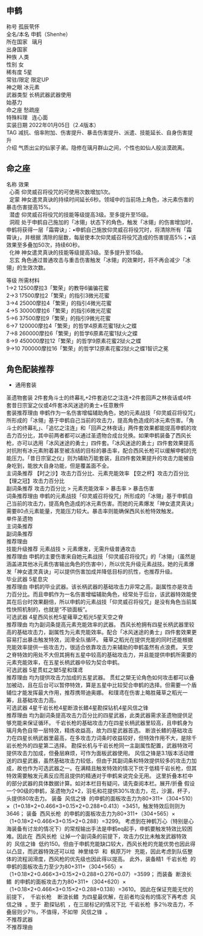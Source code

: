 申鹤
--

  
称号 孤辰茕怀  
全名/本名 申鹤（Shenhe）  
所在国家   璃月    
出身国家  
种族 人类  
性别 女  
稀有度 5星  
常驻/限定 限定UP  
神之眼 冰元素  
武器类型 长柄武器武器使用  
始基力  
命之座 愁疏座  
特殊料理   连心面    
实装日期 2022年01月05日（2.4版本）  
TAG 减抗、倍率附加、伤害提升、暴击伤害提升、派遣、技能延长、自身伤害提升  
介绍 气质出尘的仙家子弟。隐修在璃月群山之间，个性也如仙人般淡漠疏离。

  

  

  

命之座
---

  
名称 效果  
  心斋 仰灵威召将役咒的可使用次数增加1次。  
  定蒙 神女遣灵真诀的持续时间延长6秒。领域中的当前场上角色，冰元素伤害的暴击伤害提高15%。  
  潜虚 仰灵威召将役咒的技能等级提高3级。至多提升至15级。  
  洞观 处于申鹤自己施加的「冰翎」状态下的角色，触发「冰翎」的伤害增加时，申鹤将获得一层「霜霄诀」：•申鹤自己施放仰灵威召将役咒时，将清除所有「霜霄诀」，并根据 清除的层数，每层使本次仰灵威召将役咒造成的伤害提高5%；•该效果至多叠加50次，持续60秒。  
  化神 神女遣灵真诀的技能等级提高3级。至多提升至15级。  
  忘玄 角色通过普通攻击与重击伤害触发「冰翎」的效果时，将不再会减少「冰翎」的生效次数。

  

  
等级 所需材料  
1→2 12500摩拉3「繁荣」的教导6骗骗花蜜  
2→3 17500摩拉2「繁荣」的指引3微光花蜜  
3→4 25000摩拉4「繁荣」的指引4微光花蜜  
4→5 30000摩拉6「繁荣」的指引6微光花蜜  
5→6 37500摩拉9「繁荣」的指引9微光花蜜  
6→7 120000摩拉4「繁荣」的哲学4原素花蜜1狱火之蝶  
7→8 260000摩拉6「繁荣」的哲学6原素花蜜1狱火之蝶  
8→9 450000摩拉12「繁荣」的哲学9原素花蜜2狱火之蝶  
9→10 700000摩拉16「繁荣」的哲学12原素花蜜2狱火之蝶1智识之冕

角色配装推荐
------

*   通用套装

  
圣遗物套装 2件套角斗士的终幕礼+2件套追忆之注连+2件套回声之林夜话或4件套昔日宗室之仪或4件套冰风迷途的勇士+任意散件  
套装推荐理由 申鹤作为一名伤害增幅辅助角色，她的元素战技「仰灵威召将役咒」所形成的「冰翎」基于申鹤自己当前的攻击力，提高角色造成的冰元素伤害。「角斗士的终幕礼」、「追忆之注连」和「回声之林夜话」两件套效果都能提高申鹤的攻击力百分比，其中前两者都可以通过圣遗物合成台兑换。如果申鹤装备了西风长枪，亦可以选用「冰风迷途的勇士」四件套。「冰风迷途的勇士」四件套效果提高对抗附有冰元素附着甚至被冻结的目标的暴击率，配合西风长枪可以缓解申鹤的充能压力。「昔日宗室之仪」则为辅助万能套装，且四件套效果提升的攻击力能被自身吃到，能放大自身功能，但是覆盖面不全。  
主词条推荐 【时之沙】攻击力百分比、元素充能效率 【空之杯】攻击力百分比 【理之冠】攻击力百分比  
副词条推荐 攻击力百分比 > 元素充能效率 > 暴击率 > 暴击伤害  
词条推荐理由 申鹤的元素战技「仰灵威召将役咒」所形成的「冰翎」基于申鹤自己当前的攻击力，提高角色造成的冰元素伤害。而她的元素爆发「神女遣灵真诀」需要80点元素能量，充能压力较大。暴击率则能确保西风长枪特效触发。  
单件圣遗物  
主词条推荐  
副词条推荐  
推荐理由  
技能升级推荐 元素战技 > 元素爆发，无需升级普通攻击  
推荐理由 申鹤的主要伤害来自她元素战技「仰灵威召将役咒」的「冰翎」（虽然是涵盖进其他冰元素伤害输出角色的伤害中），所以优先升级元素战技。她的元素爆发「神女遣灵真诀」可以提供伤害加成并降低目标的抗性，也推荐升级。  
毕业武器 5星息灾  
推荐理由 申鹤的毕业武器。该长柄武器的基础攻击力非常之高，副属性亦是攻击力百分比。而且申鹤作为一名伤害增幅辅助角色，经常处于后台，该武器特效能使其在后台时效果翻倍，所以申鹤的元素战技「仰灵威召将役咒」是没有角色当前属性快照机制的，也就是“不锁面板”。  
可选武器 4星西风长枪5星薙草之稻光5星天空之脊  
推荐理由 均为副词条提高元素充能效率的武器。 西风长枪拥有四星长柄武器里较高的基础攻击力，副属性为元素充能效率。配合「冰风迷途的勇士」四件套效果更容易打出暴击触发特效，润滑全队循环。 薙草之稻光在提供充能的同时还能根据充能效率提供一些攻击力，很适合依靠攻击力来辅助的申鹤虽然有点浪费。 天空之脊特效的用处不大但其拥有五星中较高的基础攻击力，并且能提供申鹤所需要的元素充能效率，在五星长柄武器中较为契合申鹤。  
可选武器 5星贯虹之槊5星和璞鸢  
推荐理由 均为提供攻击力加成的五星武器。 贯虹之槊无论角色如何攻击都可以叠加被动，且在后台可以暂停特效，算是五星中比较契合申鹤的选择。但需要一个盾辅位才能发挥最大作用，推荐携带迪奥娜。 和璞鸢在伤害上略胜薙草之稻光一筹，且基础攻击力高。  
可选武器 4星千岩长枪4星断浪长鳍4星勘探钻机4星风信之锋  
推荐理由 均为副词条提高攻击力百分比的四星武器，此类武器需求圣遗物提供足够充能来保证循环。 千岩长枪的基础攻击力在四星长柄武器里较高，且申鹤身为璃月角色自带一层特效，精炼收益高，故为四星武器首选。 断浪长鳍的基础攻击力在四星长柄武器里最高，在多攻击力词条时收益较好，但特效作用不大，是除千岩长枪外的四星第二选择。 勘探长机与千岩长枪同一主副属性配置，武器特效可提供攻击力加成，但叠层麻烦，可作为面板武器使用。 风信之锋是3.1版本活动赠送的四星武器，虽然基础攻击力较低，但由于其副词条和特效提供较多的攻击力加成，故也作为可选武器之一。在满精且触发特效的情况下优于低精千岩长枪，但其特效需要触发元素反应而且提供的精通对于申鹤来说完全无用。 这里折叠本栏中的部分武器的具体数据计算。如对本栏目有疑问，请先查阅本栏。展开/折叠 假设一个90级的申鹤，圣遗物为2+2，羽毛和花提供30%攻击力，花，沙漏，杯子，头提供80攻击力。 装备  风信之锋  的申鹤的面板攻击力为80+311+（304+510）×（1+0.18×2+0.466×3+0.15×2+0.288+0.413）=3451，触发特效后则则为3646； 装备  西风长枪  的申鹤的面板攻击力为80+311+（304+565）×（1+0.18×2+0.466×3+0.15×2+0.288）=3299。 考虑到在神鹤万心（特别是心海装备有讨龙的情况下）的常规输出手法是申鹤eq起手，申鹤要触发特效比较困难。因此在  西风长枪  让掉一个副词条的前提下，攻击力仅比未触发武器特效的  风信之锋  低约150。但由于申鹤充能缺口较大，西风长枪的充能优势也因此得以凸显，而武器特效还可以给  神里绫华  和  枫原万叶  充能，因此考虑到队伍整体的流程润滑度，西风枪的优先级也因此得以提高。 此外，装备精1  千岩长枪  的申鹤的面板攻击力至少为80+311+（304+565）×（1+0.18×2+0.466×3+0.15×2+0.288+0.276+0.07）=3599； 而装备  断浪长鳍  的申鹤的面板攻击力为80+311+（304+620）×（1+0.18×2+0.466×3+0.15×2+0.288+0.138）=3610。 因此在保证充能无忧的前提下，  千岩长枪    断浪长鳍  为四星最优解，在前者均没有的情况下再考虑  风信之锋  。至于  勘探钻机  ，在三层标记的情况下比  千岩长枪  多2％攻击力，不叠层则少7％，不值得，不如带  风信之锋  。  
不推荐武器  
不推荐理由